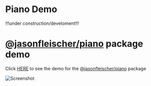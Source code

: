 # Piano Demo


!!!under construction/develoment!!!



# [@jasonfleischer/piano](https://www.npmjs.com/package/@jasonfleischer/piano) package demo

Click [HERE](https://jasonfleischer.github.io/npm-piano-demo/) to see the demo for the [@jasonfleischer/piano](https://www.npmjs.com/package/@jasonfleischer/piano) package

![Screenshot](https://jasonfleischer.github.io/npm-piano-demo/screenshot/screen.png "Screenshot")

